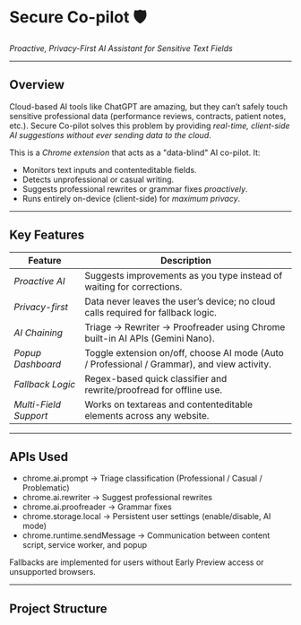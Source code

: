 # Secure Co-pilot 🛡

*Proactive, Privacy-First AI Assistant for Sensitive Text Fields*

---

## Overview

Cloud-based AI tools like ChatGPT are amazing, but they can’t safely touch sensitive professional data (performance reviews, contracts, patient notes, etc.). Secure Co-pilot solves this problem by providing *real-time, client-side AI suggestions* *without ever sending data to the cloud*.

This is a *Chrome extension* that acts as a "data-blind" AI co-pilot. It:

- Monitors text inputs and contenteditable fields.
- Detects unprofessional or casual writing.
- Suggests professional rewrites or grammar fixes *proactively*.
- Runs entirely on-device (client-side) for *maximum privacy*.

---

## Key Features

| Feature | Description |
|---------|-------------|
| *Proactive AI* | Suggests improvements as you type instead of waiting for corrections. |
| *Privacy-first* | Data never leaves the user’s device; no cloud calls required for fallback logic. |
| *AI Chaining* | Triage → Rewriter → Proofreader using Chrome built-in AI APIs (Gemini Nano). |
| *Popup Dashboard* | Toggle extension on/off, choose AI mode (Auto / Professional / Grammar), and view activity. |
| *Fallback Logic* | Regex-based quick classifier and rewrite/proofread for offline use. |
| *Multi-Field Support* | Works on textareas and contenteditable elements across any website. |

---

## APIs Used

- chrome.ai.prompt → Triage classification (Professional / Casual / Problematic)
- chrome.ai.rewriter → Suggest professional rewrites
- chrome.ai.proofreader → Grammar fixes
- chrome.storage.local → Persistent user settings (enable/disable, AI mode)
- chrome.runtime.sendMessage → Communication between content script, service worker, and popup

Fallbacks are implemented for users without Early Preview access or unsupported browsers.

---

## Project Structure